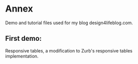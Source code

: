 # Annex

Demo and tutorial files used for my blog design4lifeblog.com.

## First demo: 

Responsive tables, a modification to Zurb's responsive tables implementation.
